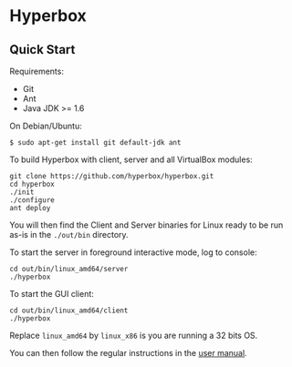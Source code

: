 # Hyperbox

## Quick Start
Requirements:
- Git
- Ant
- Java JDK >= 1.6

On Debian/Ubuntu:

	$ sudo apt-get install git default-jdk ant

To build Hyperbox with client, server and all VirtualBox modules:

	git clone https://github.com/hyperbox/hyperbox.git
	cd hyperbox
	./init
	./configure
	ant deploy
	
You will then find the Client and Server binaries for Linux ready to be run as-is in the `./out/bin` directory.

To start the server in foreground interactive mode, log to console:

	cd out/bin/linux_amd64/server
	./hyperbox

To start the GUI client:

	cd out/bin/linux_amd64/client
	./hyperbox

Replace `linux_amd64` by `linux_x86` is you are running a 32 bits OS.

You can then follow the regular instructions in the [user manual](https://kamax.io/hbox/manual/#il-fl).
